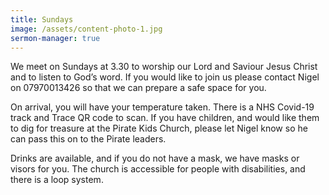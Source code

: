 ```yaml
---
title: Sundays
image: /assets/content-photo-1.jpg
sermon-manager: true
---
```


We meet on Sundays at 3.30 to worship our Lord and Saviour Jesus Christ and to listen to God’s word. If you would like to join us please contact Nigel on 07970013426 so that we can prepare a safe space for you.

On arrival, you will have your temperature taken. There is a NHS Covid-19 track and Trace QR code to scan. If you have children, and would like them to dig for treasure at the Pirate Kids Church, please let Nigel know so he can pass this on to the Pirate leaders.

Drinks are available, and if you do not have a mask, we have masks or visors for you. The church is accessible for people with disabilities, and there is a loop system.
